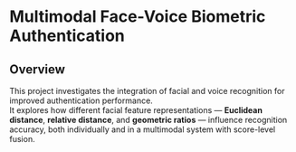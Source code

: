 
# Multimodal Face-Voice Biometric Authentication

## Overview
This project investigates the integration of facial and voice recognition for improved authentication performance.  
It explores how different facial feature representations — **Euclidean distance**, **relative distance**, and **geometric ratios** — influence recognition accuracy, both individually and in a multimodal system with score-level fusion.


